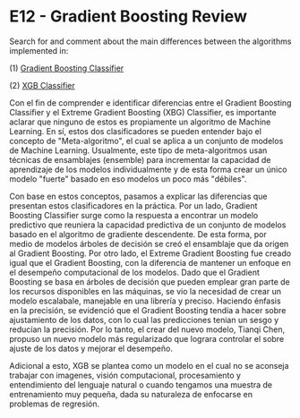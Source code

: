 # E12 - Gradient Boosting Review

Search for and comment about the main differences between the algorithms implemented in: 

(1) [ Gradient Boosting Classifier ](https://scikit-learn.org/stable/modules/generated/sklearn.ensemble.GradientBoostingClassifier.html)

(2) [ XGB Classifier ](https://xgboost.readthedocs.io/en/latest/python/python_intro.html)

Con el fin de comprender e identificar diferencias entre el Gradient Boosting Classifier y el Extreme Gradient Boosting (XBG) Classifier, es importante aclarar que ninguno de estos es propiamente un algoritmo de Machine Learning. En sí, estos dos clasificadores se pueden entender bajo el concepto de "Meta-algoritmo", el cual se aplica a un conjunto de modelos de Machine Learning. Usualmente, este tipo de meta-algoritmos usan técnicas de ensamblajes (ensemble) para incrementar la capacidad de aprendizaje de los modelos individualmente y de esta forma crear un único modelo "fuerte" basado en eso modelos un poco más "débiles". 

Con base en estos conceptos, pasamos a explicar las diferencias que presentan estos clasificadores en la práctica. Por un lado, Gradient Boosting Classifier surge como la respuesta a encontrar un modelo predictivo que reuniera la capacidad predictiva de un conjunto de modelos basado en el algoritmo de gradiente descendente. De esta forma, por medio de modelos árboles de decisión se creó el ensamblaje que da origen al Gradient Boosting. Por otro lado, el Extreme Gradient Boosting fue creado igual que el Gradient Boosting, con la diferencia de mantener un enfoque en el desempeño computacional de los modelos. Dado que el Gradient Boosting se basa en árboles de decisión que pueden emplear gran parte de los recursos disponibles en las máquinas, se vio la necesidad de crear un modelo escalabale, manejable en una librería y preciso. Haciendo énfasis en la precisión, se evidenció que el Gradient Boosting tendía a hacer sobre ajustamiento de los datos, con lo cual las predicciones tenian un sesgo y reducían la precisión. Por lo tanto, el crear del nuevo modelo, Tianqi Chen, propuso un nuevo modelo más regularizado que lograra controlar el sobre ajuste de los datos y mejorar el desempeño.

Adicional a esto, XGB se plantea como un modelo en el cual no se aconseja trabajar con imagenes, visión computacional, procesamiento y entendimiento del lenguaje natural o cuando tengamos una muestra de entrenamiento muy pequeña, dada su naturaleza de enfocarse en problemas de regresión.
